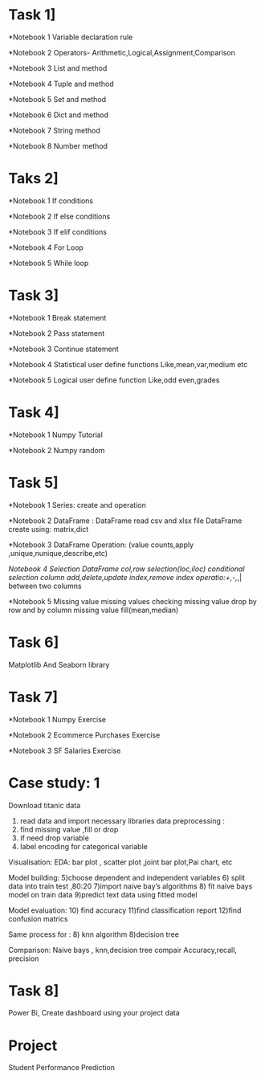 
# Task 1]

*Notebook 1
Variable declaration rule

*Notebook 2
Operators- Arithmetic,Logical,Assignment,Comparison

*Notebook 3
List and method

*Notebook 4
Tuple and method

*Notebook 5
Set and method

*Notebook 6
Dict and method

*Notebook 7
String method

*Notebook 8
Number method



# Taks 2]

*Notebook 1
If conditions

*Notebook 2
If else conditions

*Notebook 3
If elif conditions

*Notebook 4
For Loop

*Notebook 5
While loop



# Task 3]

*Notebook 1
Break statement

*Notebook 2
Pass statement

*Notebook 3
Continue statement

*Notebook 4
Statistical user define functions
Like,mean,var,medium etc

*Notebook 5
Logical user define function 
Like,odd even,grades


# Task 4]

*Notebook 1
Numpy Tutorial

*Notebook 2
Numpy random


# Task 5]

*Notebook 1
Series: create and operation

*Notebook 2
DataFrame :
DataFrame read csv and xlsx file 
DataFrame create using: matrix,dict

*Notebook 3
DataFrame Operation:
(value counts,apply ,unique,nunique,describe,etc)

*Notebook 4
Selection
DataFrame col,row selection(loc,iloc)
conditional selection
column add,delete,update
index,remove index
operatio:+,-,*,| between two columns

*Notebook 5
Missing value
missing values checking 
missing value drop by row and by column
missing value fill(mean,median)


# Task 6]

Matplotlib And Seaborn library


# Task 7]

*Notebook 1
Numpy Exercise

*Notebook 2
Ecommerce Purchases Exercise

*Notebook 3
SF Salaries Exercise


 # Case study: 1

Download titanic data
1) read data and import necessary libraries 
data preprocessing : 
2) find missing value ,fill or drop
3) if need drop variable 
4) label encoding for categorical variable 

Visualisation:
EDA: bar plot , scatter plot ,joint bar plot,Pai chart, etc

Model building:
5)choose dependent and independent variables
6) split data into train test ,80:20
7)import naive bay’s algorithms 
8) fit naive bays model on train data
9)predict text data using fitted model

Model evaluation: 
10) find accuracy 
11)find classification report 
12)find confusion matrics 

Same process for :
8) knn algorithm 
8)decision tree

Comparison:
Naive bays , knn,decision tree compair 
Accuracy,recall, precision

# Task 8]

Power Bi, Create dashboard using your project data

# Project 
Student Performance Prediction






